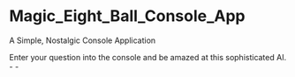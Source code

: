 # Magic_Eight_Ball_Console_App
A Simple, Nostalgic Console Application

Enter your question into the console and be amazed at this sophisticated AI. - -
